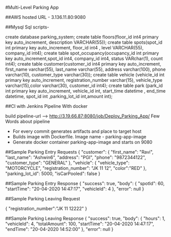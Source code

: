 
#Multi-Level Parking App

##AWS hosted URL - 3.136.11.80:9080


##Mysql Sql scripts-

create database parking_system;
create table floors(floor_id int4 primary key auto_increment, description VARCHAR(55));
create table spots(spot_id int primary key auto_increment, floor_id int4 , level VARCHAR(55), company_id int4);
create table spot_occupancy(occupancy_id int primary key auto_increment,spot_id int4, company_id int4, status VARchar(1), count int4);
create table customer(customer_id int4 primary key auto_increment, first_name varchar(55), last_name varchar(55), address varchar(100), phone varchar(10), customer_type varchar(30));
create table vehicle (vehicle_id int primary key auto_increment, registration_number varchar(15), vehicle_type varchar(15),color varchar(30), customer_id int4);
create table park (park_id int primary key auto_increment, vehicle_id int, start_time datetime , end_time datetime, spot_id int ,parking_lot_id int,amount int);


##CI with Jenkins Pipeline With docker

build pipeline-url --> http://3.19.66.87:8080/job/Deploy_Parking_App/
Few Words about pipeline
- For every commit generates artifacts and place to target host
- Builds image with Dockerfile. Image name - parking-app-image
- Generate docker container parking-app-image and starts on 9080


##Sample Parking Entry Requests 
{
    "customer": {
        "first_name": "Ravi",
        "last_name": "Ashwin6",
        "address": "PGI",
        "phone": "9872344122",
        "customer_type": "GENERAL"
    },
    "vehicle": {
        "vehicle_type": "MOTORCYCLE",
        "registration_number": "JK 11 12",
        "color":"RED"
    },
    "parking_lot_id": 5000,
    "isCarPooled": false
}

##Sample Parking Entry Response
{
    "success": true,
    "body": {
        "spotId": 60,
        "startTime": "20-04-2020 14:47:17",
        "vehicleId": 4
    },
    "error": null
}

##Sample Parking Leaving Request

{
	"registration_number":"JK 11 12222"
}

##Sample Parking Leaving Response 
{
    "success": true,
    "body": {
        "hours": 1,
        "vehicleId": 4,
        "totalAmount": 100,
        "startTime": "20-04-2020 14:47:17",
        "endTime": "20-04-2020 14:52:00"
    },
    "error": null
}





